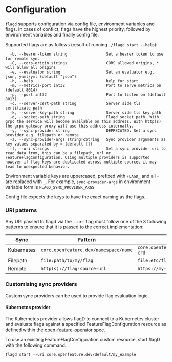 # Configuration

`flagd` supports configuration via config file, environment variables and flags. In cases of conflict, flags have the
highest priority, followed by environment variables and finally config file.

Supported flags are as follows (result of running `./flagd start --help`):

```
  -b, --bearer-token string                 Set a bearer token to use for remote sync
  -C, --cors-origin strings                 CORS allowed origins, * will allow all origins
  -e, --evaluator string                    Set an evaluator e.g. json, yaml/yml (default "json")
  -h, --help                                help for start
  -m, --metrics-port int32                  Port to serve metrics on (default 8014)
  -p, --port int32                          Port to listen on (default 8013)
  -c, --server-cert-path string             Server side tls certificate path
  -k, --server-key-path string              Server side tls key path
  -d, --socket-path string                  Flagd socket path. With grpc the service will become available on this address. With http(s) the grpc-gateway proxy will use this address internally.
  -y, --sync-provider string                DEPRECATED: Set a sync provider e.g. filepath or remote
  -a, --sync-provider-args stringToString   Sync provider arguments as key values separated by = (default [])
  -f, --uri strings                         Set a sync provider uri to read data from, this can be a filepath, url or FeatureFlagConfiguration. Using multiple providers is supported however if flag keys are duplicated across multiple sources it may lead to unexpected behavior.
```

Environment variable keys are uppercased, prefixed with `FLAGD_` and all `-` are replaced with `_`. For example,
`sync-provider-args` in environment variable form is `FLAGD_SYNC_PROVIDER_ARGS`.

Config file expects the keys to have the exact naming as the flags.

### URI patterns

Any URI passed to flagd via the `--uri` flag must follow one of the 3 following patterns to ensure that it is passed to the correct implementation: 

| Sync      | Pattern | Example |
| ----------- | ----------- | ----------- |
| Kubernetes      | `core.openfeature.dev/namespace/name`       | `core.openfeature.dev/default/my-crd`       |
| Filepath   | `file:path/to/my/flag`        | `file:etc/flagd/my-flags.json`       |
| Remote   | `http(s)://flag-source-url`        | `https://my-flags.com/flags`       |



### Customising sync providers

Custom sync providers can be used to provide flag evaluation logic.

#### Kubernetes provider 

The Kubernetes provider allows flagD to connect to a Kubernetes cluster and evaluate flags against a specified FeatureFlagConfiguration resource as defined within the [open-feature-operator](https://github.com/open-feature/open-feature-operator/blob/main/apis/core/v1alpha1/featureflagconfiguration_types.go) spec.

To use an existing FeatureFlagConfiguration custom resource, start flagD with the following command:

```shell
flagd start --uri core.openfeature.dev/default/my_example
```